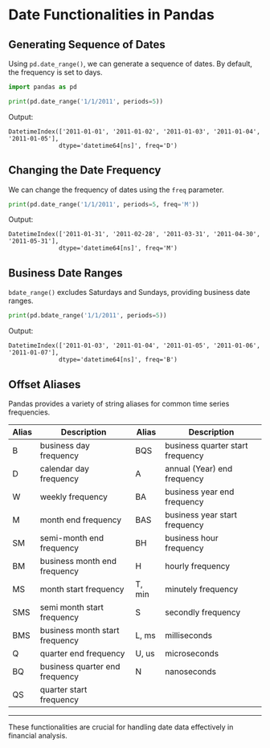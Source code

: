 # Date Functionalities in Pandas

## Generating Sequence of Dates

Using `pd.date_range()`, we can generate a sequence of dates. By default, the frequency is set to days.

```python
import pandas as pd

print(pd.date_range('1/1/2011', periods=5))
```

Output:

```
DatetimeIndex(['2011-01-01', '2011-01-02', '2011-01-03', '2011-01-04', '2011-01-05'],
              dtype='datetime64[ns]', freq='D')
```

## Changing the Date Frequency

We can change the frequency of dates using the `freq` parameter.

```python
print(pd.date_range('1/1/2011', periods=5, freq='M'))
```

Output:

```
DatetimeIndex(['2011-01-31', '2011-02-28', '2011-03-31', '2011-04-30', '2011-05-31'],
              dtype='datetime64[ns]', freq='M')
```

## Business Date Ranges

`bdate_range()` excludes Saturdays and Sundays, providing business date ranges.

```python
print(pd.bdate_range('1/1/2011', periods=5))
```

Output:

```
DatetimeIndex(['2011-01-03', '2011-01-04', '2011-01-05', '2011-01-06', '2011-01-07'],
              dtype='datetime64[ns]', freq='B')
```

## Offset Aliases

Pandas provides a variety of string aliases for common time series frequencies.

Alias | Description | Alias | Description
---|---|---|---
B | business day frequency | BQS | business quarter start frequency
D | calendar day frequency | A | annual (Year) end frequency
W | weekly frequency | BA | business year end frequency
M | month end frequency | BAS | business year start frequency
SM | semi-month end frequency | BH | business hour frequency
BM | business month end frequency | H | hourly frequency
MS | month start frequency | T, min | minutely frequency
SMS | semi month start frequency | S | secondly frequency
BMS | business month start frequency | L, ms | milliseconds
Q | quarter end frequency | U, us | microseconds
BQ | business quarter end frequency | N | nanoseconds
QS | quarter start frequency |

---

These functionalities are crucial for handling date data effectively in financial analysis. 